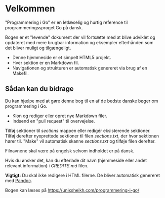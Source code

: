 # Velkommen #

"Programmering i Go" er en letlæselig og hurtig reference til programmeringssproget Go på dansk.

Bogen er et "levende" dokument der vil fortsætte med at blive udviklet og opdateret med mere brugbar information og eksempler efterhånden som det bliver muligt og tilgængeligt.

 * Denne hjemmeside er et simpelt HTML5 projekt.
 * Hver sektion er en Markdown fil.
 * Navigationen og strukturen er automatisk genereret via brug af en Makefil.

## Sådan kan du bidrage ##

Du kan hjælpe med at gøre denne bog til en af de bedste danske bøger om programmering i Go.

 * Klon og rediger eller opret nye Markdown filer.
 * Indsend en "pull request" til overvejelse.

Tilføj sektioner til _sections_ mappen eller redigér eksisterende sektioner. Tilføj derefter nyoprettede sektioner til filen _sections.txt_, der hvor sektionen hører til. "Make" vil automatisk skanne _sections.txt_ og tilføje filen derefter.

Filnavnene skal være på engelsk selvom indholdet er på dansk.

Hvis du ønsker det, kan du efterlade dit navn (hjemmeside eller andet relevant information) i _CREDITS.md_ filen.

**Vigtigt:** Du skal ikke redigere i HTML filerne. De bliver automatisk genereret med [Pandoc](http://pandoc.org/).

Bogen kan læses på https://unixsheikh.com/programmering-i-go/
